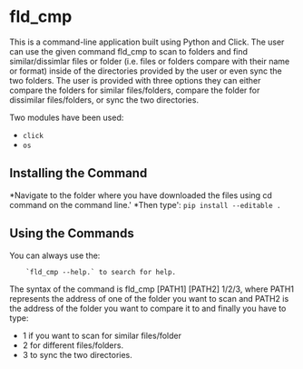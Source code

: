 # fld_cmp

This is a command-line application built using Python and Click. The user can use the given command fld_cmp to scan to folders and find similar/dissimlar
files or folder (i.e. files or folders compare with their name or format) inside of the directories provided by the user or even sync the two folders. The user is provided with three options
they can either compare the folders for similar files/folders, compare the folder for dissimilar files/folders, or sync the two directories. 

Two modules have been used:
* `click`
* `os`

## Installing the Command

*Navigate to the folder where you have downloaded the files using cd command on the command line.'
*Then type':
  `pip install --editable .`
  
## Using the Commands

You can always use the:

		`fld_cmp --help.` to search for help.
		
The syntax of the command is fld_cmp [PATH1] [PATH2] 1/2/3, 
where PATH1 represents the address of one of the folder you want to scan 
and PATH2 is the address of the folder you want to compare it to 
and finally you have to type: 
* 1  if you want to scan for similar files/folder
* 2 for different files/folders.
* 3 to sync the two directories.
  